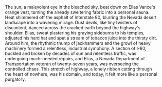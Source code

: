 The sun, a malevolent eye in the bleached sky, beat down on Elias Vance's orange vest, turning the already sweltering fabric into a personal sauna.  Heat shimmered off the asphalt of Interstate 80, blurring the Nevada desert landscape into a wavering mirage. Dust devils, like tiny twisters of discontent, danced across the cracked earth beyond the highway's shoulder.  Elias, sweat plastering his graying sideburns to his temples, adjusted his hard hat and spat a stream of tobacco juice into the thirsty dirt.  Around him, the rhythmic thump of jackhammers and the growl of heavy machinery formed a relentless, industrial symphony.  A section of I-80, buckled and broken by decades of sun and relentless traffic, was undergoing much-needed repairs, and Elias, a Nevada Department of Transportation veteran of twenty-seven years, was overseeing the controlled chaos. This stretch of highway, a lonely ribbon cutting through the heart of nowhere, was his domain, and today, it felt more like a personal purgatory.
